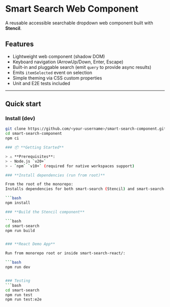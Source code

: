 # Smart Search Web Component

A reusable accessible searchable dropdown web component built with **Stencil**.

## Features

- Lightweight web component (shadow DOM)
- Keyboard navigation (ArrowUp/Down, Enter, Escape)
- Built-in and pluggable search (emit `query` to provide async results)
- Emits `itemSelected` event on selection
- Simple theming via CSS custom properties
- Unit and E2E tests included

---

## Quick start

### Install (dev)

```bash
git clone https://github.com/<your-username>/smart-search-component.git
cd smart-search-component
npm ci

### 📦 **Getting Started**

> ⚠️ **Prerequisites**:
> - Node.js `v20+`
> - `npm` `v10+` (required for native workspaces support)

### **Install dependencies (run from root)**

From the root of the monorepo:
Installs dependencies for both smart-search (Stencil) and smart-search-react (React) via npm workspaces.

```bash
npm install

### **Build the Stencil component**

```bash
cd smart-search
npm run build 


### **React Demo App**

Run from monorepo root or inside smart-search-react/:

```bash
npm run dev


### Testing
```bash
cd smart-search
npm run test
npm run test:e2e

